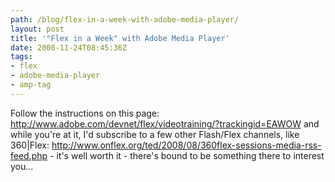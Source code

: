 ```yaml
---
path: /blog/flex-in-a-week-with-adobe-media-player/
layout: post
title: '"Flex in a Week" with Adobe Media Player'
date: 2008-11-24T08:45:36Z
tags:
- flex
- adobe-media-player
- amp-tag
---
```


Follow the instructions on this page: <a href="http://www.adobe.com/devnet/flex/videotraining/?trackingid=EAWOW" target="_blank">http://www.adobe.com/devnet/flex/videotraining/?trackingid=EAWOW</a> and while you're at it, I'd subscribe to a few other Flash/Flex channels, like 360|Flex: <a href="http://www.onflex.org/ted/2008/08/360flex-sessions-media-rss-feed.php">http://www.onflex.org/ted/2008/08/360flex-sessions-media-rss-feed.php</a> - it's well worth it - there's bound to be something there to interest you...